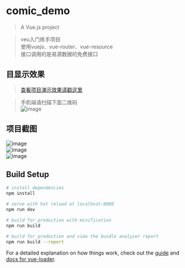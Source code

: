# comic_demo

> A Vue.js project

>veu入门练手项目<br>
>使用vuejs、vue-router、vue-resource<br>
>接口调用的是易源数据的免费接口

## 目显示效果

>[查看项目演示效果请戳这里](https://miss1.github.io/comic_demo)<br>

>手机端请扫描下面二维码<br>
![image](https://github.com/miss1/comic_demo/raw/master/screenshot/comic.png)

## 项目截图

![image](https://github.com/miss1/comic_demo/raw/master/screenshot/xiaoguo1.png)<br>
![image](https://github.com/miss1/comic_demo/raw/master/screenshot/xiaoguo2.png)<br>
![image](https://github.com/miss1/comic_demo/raw/master/screenshot/xiaoguo3.png)
## Build Setup

``` bash
# install dependencies
npm install

# serve with hot reload at localhost:8080
npm run dev

# build for production with minification
npm run build

# build for production and view the bundle analyzer report
npm run build --report
```

For a detailed explanation on how things work, check out the [guide](http://vuejs-templates.github.io/webpack/) and [docs for vue-loader](http://vuejs.github.io/vue-loader).
